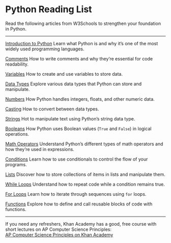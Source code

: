 
# Python Reading List

Read the following articles from W3Schools to strengthen your foundation in Python.

---

[Introduction to Python](https://www.w3schools.com/python/python_intro.asp)
Learn what Python is and why it’s one of the most widely used programming languages.  

[Comments](https://www.w3schools.com/python/python_comments.asp)
How to write comments and why they’re essential for code readability.  

[Variables](https://www.w3schools.com/python/python_variables.asp)
How to create and use variables to store data.  

[Data Types](https://www.w3schools.com/python/python_datatypes.asp)
Explore various data types that Python can store and manipulate.  

[Numbers](https://www.w3schools.com/python/python_numbers.asp)
How Python handles integers, floats, and other numeric data.  

[Casting](https://www.w3schools.com/python/python_casting.asp)
How to convert between data types.  

[Strings](https://www.w3schools.com/python/python_strings.asp)
Hot to manipulate text using Python’s string data type.  

[Booleans](https://www.w3schools.com/python/python_booleans.asp)
How Python uses Boolean values (`True` and `False`) in logical operations.  

[Math Operators](https://www.w3schools.com/python/python_operators.asp)
Understand Python’s different types of math operators and how they’re used in expressions.  

[Conditions](https://www.w3schools.com/python/python_conditions.asp)
Learn how to use conditionals to control the flow of your programs.  

[Lists](https://www.w3schools.com/python/python_lists.asp)
Discover how to store collections of items in lists and manipulate them.  

[While Loops](https://www.w3schools.com/python/python_while_loops.asp)
Understand how to repeat code while a condition remains true.  

[For Loops](https://www.w3schools.com/python/python_for_loops.asp)
Learn how to iterate through sequences using `for` loops.  

[Functions](https://www.w3schools.com/python/python_functions.asp)
Explore how to define and call reusable blocks of code with functions.  

---

If you need any refreshers, Khan Academy has a good, free course with short lectures on AP Computer Science Principles:  
[AP Computer Science Principles on Khan Academy](https://www.khanacademy.org/computing/ap-computer-science-principles)